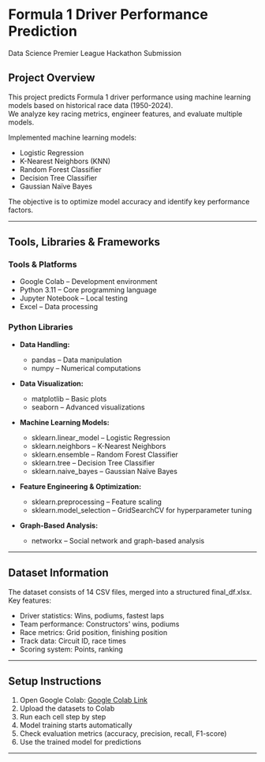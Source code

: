 # Formula 1 Driver Performance Prediction  
Data Science Premier League Hackathon Submission  

## Project Overview  
This project predicts Formula 1 driver performance using machine learning models based on historical race data (1950-2024).  
We analyze key racing metrics, engineer features, and evaluate multiple models.  

Implemented machine learning models:  

- Logistic Regression  
- K-Nearest Neighbors (KNN) 
- Random Forest Classifier  
- Decision Tree Classifier  
- Gaussian Naïve Bayes  

The objective is to optimize model accuracy and identify key performance factors.  

---

## Tools, Libraries & Frameworks  

### Tools & Platforms  
- Google Colab – Development environment  
- Python 3.11 – Core programming language  
- Jupyter Notebook – Local testing  
- Excel – Data processing  

### Python Libraries  
- **Data Handling:**  
  - pandas – Data manipulation  
  - numpy – Numerical computations  

- **Data Visualization:**  
  - matplotlib – Basic plots  
  - seaborn – Advanced visualizations  

- **Machine Learning Models:**  
  - sklearn.linear_model – Logistic Regression  
  - sklearn.neighbors – K-Nearest Neighbors  
  - sklearn.ensemble – Random Forest Classifier  
  - sklearn.tree – Decision Tree Classifier  
  - sklearn.naive_bayes – Gaussian Naïve Bayes  

- **Feature Engineering & Optimization:**  
  - sklearn.preprocessing – Feature scaling  
  - sklearn.model_selection – GridSearchCV for hyperparameter tuning  

- **Graph-Based Analysis:**  
  - networkx – Social network and graph-based analysis  

---

## Dataset Information  
The dataset consists of 14 CSV files, merged into a structured final_df.xlsx.  
Key features:  
- Driver statistics: Wins, podiums, fastest laps  
- Team performance: Constructors' wins, podiums  
- Race metrics: Grid position, finishing position  
- Track data: Circuit ID, race times  
- Scoring system: Points, ranking  

---

## Setup Instructions  
1. Open Google Colab: [Google Colab Link](https://colab.research.google.com/)  
2. Upload the datasets to Colab  
3. Run each cell step by step  
4. Model training starts automatically  
5. Check evaluation metrics (accuracy, precision, recall, F1-score)  
6. Use the trained model for predictions  

---
